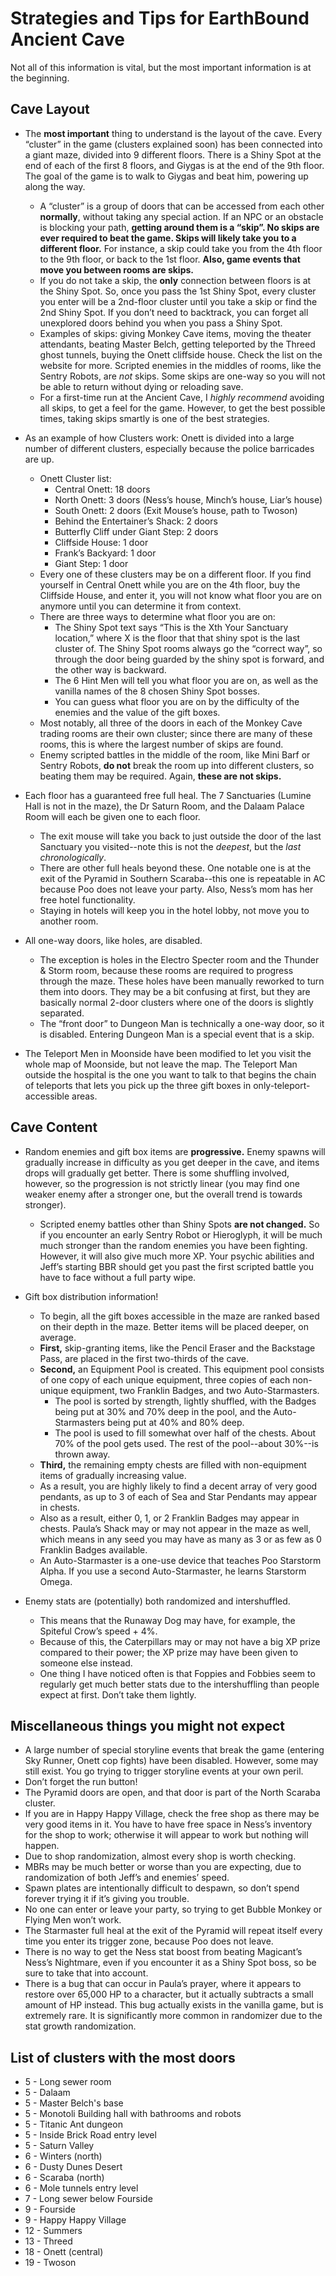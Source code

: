 # Strategies and Tips for EarthBound Ancient Cave

Not all of this information is vital, but the most important information is at the beginning.

## Cave Layout

* The **most important** thing to understand is the layout of the cave. Every “cluster” in the game (clusters explained soon) has been connected into a giant maze, divided into 9 different floors. There is a Shiny Spot at the end of each of the first 8 floors, and Giygas is at the end of the 9th floor. The goal of the game is to walk to Giygas and beat him, powering up along the way.
  * A “cluster” is a group of doors that can be accessed from each other **normally**, without taking any special action. If an NPC or an obstacle is blocking your path, **getting around them is a “skip”. No skips are ever required to beat the game. Skips will likely take you to a different floor.** For instance, a skip could take you from the 4th floor to the 9th floor, or back to the 1st floor. **Also, game events that move you between rooms are skips.**
  * If you do not take a skip, the **only** connection between floors is at the Shiny Spot. So, once you pass the 1st Shiny Spot, every cluster you enter will be a 2nd-floor cluster until you take a skip or find the 2nd Shiny Spot. If you don’t need to backtrack, you can forget all unexplored doors behind you when you pass a Shiny Spot.
  * Examples of skips: giving Monkey Cave items, moving the theater attendants, beating Master Belch, getting teleported by the Threed ghost tunnels, buying the Onett cliffside house. Check the list on the website for more. Scripted enemies in the middles of rooms, like the Sentry Robots, are *not* skips. Some skips are one-way so you will not be able to return without dying or reloading save.
  * For a first-time run at the Ancient Cave, I *highly recommend* avoiding all skips, to get a feel for the game. However, to get the best possible times, taking skips smartly is one of the best strategies.

* As an example of how Clusters work: Onett is divided into a large number of different clusters, especially because the police barricades are up.
  * Onett Cluster list:
    * Central Onett: 18 doors
    * North Onett: 3 doors (Ness’s house, Minch’s house, Liar’s house)
    * South Onett: 2 doors (Exit Mouse’s house, path to Twoson)
    * Behind the Entertainer’s Shack: 2 doors
    * Butterfly Cliff under Giant Step: 2 doors
    * Cliffside House: 1 door
    * Frank’s Backyard: 1 door
    * Giant Step: 1 door
  * Every one of these clusters may be on a different floor. If you find yourself in Central Onett while you are on the 4th floor, buy the Cliffside House, and enter it, you will not know what floor you are on anymore until you can determine it from context.
  * There are three ways to determine what floor you are on:
    * The Shiny Spot text says “This is the Xth Your Sanctuary location,” where X is the floor that that shiny spot is the last cluster of. The Shiny Spot rooms always go the “correct way”, so through the door being guarded by the shiny spot is forward, and the other way is backward.
    * The 6 Hint Men will tell you what floor you are on, as well as the vanilla names of the 8 chosen Shiny Spot bosses.
    * You can guess what floor you are on by the difficulty of the enemies and the value of the gift boxes.
  * Most notably, all three of the doors in each of the Monkey Cave trading rooms are their own cluster; since there are many of these rooms, this is where the largest number of skips are found.
  * Enemy scripted battles in the middle of the room, like Mini Barf or Sentry Robots, **do not** break the room up into different clusters, so beating them may be required. Again, **these are not skips.**

* Each floor has a guaranteed free full heal. The 7 Sanctuaries (Lumine Hall is not in the maze), the Dr Saturn Room, and the Dalaam Palace Room will each be given one to each floor.
  * The exit mouse will take you back to just outside the door of the last Sanctuary you visited--note this is not the *deepest*, but the *last chronologically*.
  * There are other full heals beyond these. One notable one is at the exit of the Pyramid in Southern Scaraba--this one is repeatable in AC because Poo does not leave your party. Also, Ness’s mom has her free hotel functionality.
  * Staying in hotels will keep you in the hotel lobby, not move you to another room.

* All one-way doors, like holes, are disabled.
  * The exception is holes in the Electro Specter room and the Thunder & Storm room, because these rooms are required to progress through the maze. These holes have been manually reworked to turn them into doors. They may be a bit confusing at first, but they are basically normal 2-door clusters where one of the doors is slightly separated.
  * The “front door” to Dungeon Man is technically a one-way door, so it is disabled. Entering Dungeon Man is a special event that is a skip.

* The Teleport Men in Moonside have been modified to let you visit the whole map of Moonside, but not leave the map. The Teleport Man outside the hospital is the one you want to talk to that begins the chain of teleports that lets you pick up the three gift boxes in only-teleport-accessible areas.

## Cave Content

* Random enemies and gift box items are **progressive.** Enemy spawns will gradually increase in difficulty as you get deeper in the cave, and items drops will gradually get better. There is some shuffling involved, however, so the progression is not strictly linear (you may find one weaker enemy after a stronger one, but the overall trend is towards stronger).
  * Scripted enemy battles other than Shiny Spots **are not changed.** So if you encounter an early Sentry Robot or Hieroglyph, it will be much much stronger than the random enemies you have been fighting. However, it will also give much more XP. Your psychic abilities and Jeff’s starting BBR should get you past the first scripted battle you have to face without a full party wipe.

* Gift box distribution information!
  * To begin, all the gift boxes accessible in the maze are ranked based on their depth in the maze. Better items will be placed deeper, on average.
  * **First,** skip-granting items, like the Pencil Eraser and the Backstage Pass, are placed in the first two-thirds of the cave.
  * **Second,** an Equipment Pool is created. This equipment pool consists of one copy of each unique equipment, three copies of each non-unique equipment, two Franklin Badges, and two Auto-Starmasters.
    * The pool is sorted by strength, lightly shuffled, with the Badges being put at 30% and 70% deep in the pool, and the Auto-Starmasters being put at 40% and 80% deep.
    * The pool is used to fill somewhat over half of the chests. About 70% of the pool gets used. The rest of the pool--about 30%--is thrown away.
  * **Third,** the remaining empty chests are filled with non-equipment items of gradually increasing value.
  * As a result, you are highly likely to find a decent array of very good pendants, as up to 3 of each of Sea and Star Pendants may appear in chests.
  * Also as a result, either 0, 1, or 2 Franklin Badges may appear in chests. Paula’s Shack may or may not appear in the maze as well, which means in any seed you may have as many as 3 or as few as 0 Franklin Badges available.
  * An Auto-Starmaster is a one-use device that teaches Poo Starstorm Alpha. If you use a second Auto-Starmaster, he learns Starstorm Omega.

* Enemy stats are (potentially) both randomized and intershuffled.
  * This means that the Runaway Dog may have, for example, the Spiteful Crow’s speed + 4%.
  * Because of this, the Caterpillars may or may not have a big XP prize compared to their power; the XP prize may have been given to someone else instead.
  * One thing I have noticed often is that Foppies and Fobbies seem to regularly get much better stats due to the intershuffling than people expect at first. Don’t take them lightly.

## Miscellaneous things you might not expect

  * A large number of special storyline events that break the game (entering Sky Runner, Onett cop fights) have been disabled. However, some may still exist. You go trying to trigger storyline events at your own peril.
  * Don’t forget the run button!
  * The Pyramid doors are open, and that door is part of the North Scaraba cluster.	
  * If you are in Happy Happy Village, check the free shop as there may be very good items in it. You have to have free space in Ness’s inventory for the shop to work; otherwise it will appear to work but nothing will happen.
  * Due to shop randomization, almost every shop is worth checking.
  * MBRs may be much better or worse than you are expecting, due to randomization of both Jeff’s and enemies’ speed.
  * Spawn plates are intentionally difficult to despawn, so don’t spend forever trying it if it’s giving you trouble.
  * No one can enter or leave your party, so trying to get Bubble Monkey or Flying Men won’t work.
  * The Starmaster full heal at the exit of the Pyramid will repeat itself every time you enter its trigger zone, because Poo does not leave.
  * There is no way to get the Ness stat boost from beating Magicant’s Ness’s Nightmare, even if you encounter it as a Shiny Spot boss, so be sure to take that into account.
  * There is a bug that can occur in Paula’s prayer, where it appears to restore over 65,000 HP to a character, but it actually subtracts a small amount of HP instead. This bug actually exists in the vanilla game, but is extremely rare. It is significantly more common in randomizer due to the stat growth randomization.

## List of clusters with the most doors
  * 5 - Long sewer room
  * 5 - Dalaam
  * 5 - Master Belch's base
  * 5 - Monotoli Building hall with bathrooms and robots
  * 5 - Titanic Ant dungeon
  * 5 - Inside Brick Road entry level
  * 5 - Saturn Valley
  * 6 - Winters (north)
  * 6 - Dusty Dunes Desert
  * 6 - Scaraba (north)
  * 6 - Mole tunnels entry level
  * 7 - Long sewer below Fourside
  * 9 - Fourside
  * 9 - Happy Happy Village
  * 12 - Summers
  * 13 - Threed
  * 18 - Onett (central)
  * 19 - Twoson